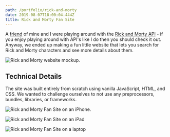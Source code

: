 ```yaml
---
path: /portfolio/rick-and-morty
date: 2019-08-07T18:00:04.444Z
title: Rick and Morty Fan Site
---
```

A [friend](http://completewebdesignsolution.com/) of mine and I were playing around with the [Rick and Morty API](https://rickandmortyapi.com/) - if you enjoy playing around with API's like I do then you should check it out. Anyway, we ended up making a fun little website that lets you search for Rick and Morty characters and see more details about them.

![Rick and Morty website mockup.](/assets/rick-and-morty-multi-device-mockup.png)

## Technical Details

The site was built entirely from scratch using vanilla JavaScript, HTML, and CSS. We wanted to challenge ourselves to not use any preprocessors, bundles, libraries, or frameworks.

![Rick and Morty Fan Site on an iPhone.](/assets/rick-and-morty-iphone-mockup.png)

![Rick and Morty Fan Site on an iPad](/assets/rick-and-morty-ipad-mockup.png)

![Rick and Morty Fan Site on a laptop](/assets/rick-and-morty-laptop-angle-2.png)
